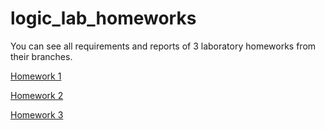 # logic_lab_homeworks
You can see all requirements and reports of 3 laboratory homeworks from their branches.

[Homework 1](https://github.com/mymermer/logic_lab_homeworks/tree/homework_1)

[Homework 2](https://github.com/mymermer/logic_lab_homeworks/tree/homework_2)

[Homework 3](https://github.com/mymermer/logic_lab_homeworks/tree/homework_3)
